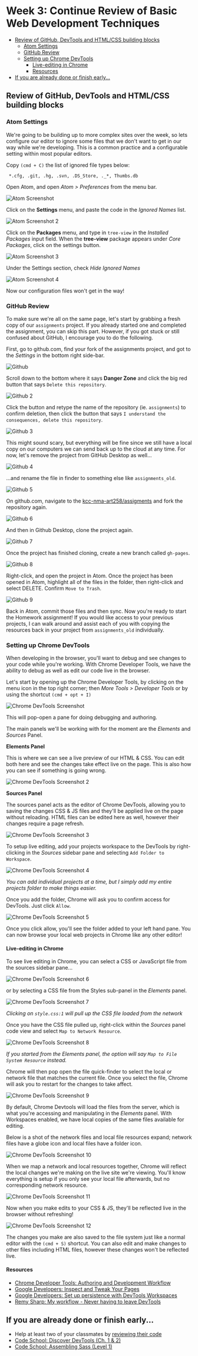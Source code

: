 # Week 3: Continue Review of Basic Web Development Techniques

<!-- START doctoc generated TOC please keep comment here to allow auto update -->
<!-- DON'T EDIT THIS SECTION, INSTEAD RE-RUN doctoc TO UPDATE -->

- [Review of GitHub, DevTools and HTML/CSS building blocks](#review-of-github-devtools-and-htmlcss-building-blocks)
  - [Atom Settings](#atom-settings)
  - [GitHub Review](#github-review)
  - [Setting up Chrome DevTools](#setting-up-chrome-devtools)
    - [Live-editing in Chrome](#live-editing-in-chrome)
    - [Resources](#resources)
- [If you are already done or finish early...](#if-you-are-already-done-or-finish-early)

<!-- END doctoc generated TOC please keep comment here to allow auto update -->

## Review of GitHub, DevTools and HTML/CSS building blocks

### Atom Settings

We're going to be building up to more complex sites over the week, so lets configure our editor to ignore some
files that we don't want to get in our way while we're developing. This is a common practice and a configurable setting within most popular editors.

Copy `(cmd + C)` the list of ignored file types below:

```git
 *.cfg, .git, .hg, .svn, .DS_Store, ._*, Thumbs.db
```

Open Atom, and open *Atom > Preferences* from the menu bar.

![Atom Screenshot](images/atom-screenshot-1.png)

Click on the **Settings** menu, and paste the code in the *Ignored Names* list.

![Atom Screenshot 2](images/atom-screenshot-2.png)

Click on the **Packages** menu, and type in `tree-view` in the *Installed Packages* input field. When the **tree-view** package appears under *Core Packages*, click on the settings button.

![Atom Screenshot 3](images/atom-screenshot-3.png)

Under the Settings section, check *Hide Ignored Names*

![Atom Screenshot 4](images/atom-screenshot-4.png)

Now our configuration files won't get in the way!

### GitHub Review

To make sure we're all on the same page, let's start by grabbing a fresh copy of our `assignments` project. If you already started one and completed the assignment, you can skip this part. However, if you got stuck or still confused about GitHub, I encourage you to do the following.

First, go to github.com, find your fork of the assignments project, and got to the *Settings* in the bottom right side-bar.

![Github](images/github-1.png)

Scroll down to the bottom where it says **Danger Zone** and click the big red button that says `Delete this repository`.

![Github 2](images/github-2.png)

Click the button and retype the name of the repository (ie. `assignments`) to confirm deletion, then click the button that says `I understand the consequences, delete this repository`.

![Github 3](images/github-3.png)

This might sound scary, but everything will be fine since we still have a local copy on our computers we can send back up to the cloud at any time. For now, let's remove the project from GitHub Desktop as well...

![Github 4](images/github-4.png)

...and rename the file in finder to something else like `assignments_old`.

![Github 5](images/github-5.png)

On github.com, navigate to the [kcc-nma-art258/assigments](https://github.com/kcc-nma-art258/assignments) and fork the repository again.

![Github 6](images/github-6.png)

And then in Github Desktop, clone the project again.

![Github 7](images/github-7.png)

Once the project has finished cloning, create a new branch called `gh-pages`.

![Github 8](images/github-8.png)

Right-click, and open the project in Atom. Once the project has been opened in Atom, highlight all of the files in the folder, then right-click and select DELETE. Confirm `Move to Trash`.

![Github 9](images/github-9.png)

Back in Atom, commit those files and then sync. Now you're ready to start the Homework assignment! If you would like access to your previous projects, I can walk around and assist each of you with copying the resources back in your project from `assignments_old` individually.

### Setting up Chrome DevTools

When developing in the browser, you'll want to debug and see changes to your code while you're working. With Chrome Developer Tools, we have the ability to debug as well as edit our code live in the browser.

Let's start by opening up the Chrome Developer Tools, by clicking on the menu icon in the top right corner; then *More Tools > Developer Tools* or by using the shortcut `(cmd + opt + I)`

![Chrome DevTools Screenshot](images/chrome-devtools-1.png)

This will pop-open a pane for doing debugging and authoring.

The main panels we'll be working with for the moment are the *Elements* and *Sources* Panel.

**Elements Panel**

This is where we can see a live preview of our HTML & CSS. You can edit both here and see the changes take effect live on the page. This is also how you can see if something is going wrong.

![Chrome DevTools Screenshot 2](images/chrome-devtools-2.png)

**Sources Panel**

The sources panel acts as the editor of Chrome DevTools, allowing you to saving the changes CSS & JS files and they'll be applied live on the page without reloading. HTML files can be edited here as well, however their changes require a page refresh.

![Chrome DevTools Screenshot 3](images/chrome-devtools-3.png)

To setup live editing, add your projects workspace to the DevTools by right-clicking in the *Sources* sidebar pane and selecting `Add Folder to Workspace`.

![Chrome DevTools Screenshot 4](images/chrome-devtools-4.png)

*You can add individual projects at a time, but I simply add my entire *projects* folder to make things easier.*

Once you add the folder, Chrome will ask you to confirm access for DevTools. Just click `Allow`.

![Chrome DevTools Screenshot 5](images/chrome-devtools-5.png)

Once you click allow, you'll see the folder added to your left hand pane. You can now browse your local web projects in Chrome like any other editor!

#### Live-editing in Chrome

To see live editing in Chrome, you can select a CSS or JavaScript file from the sources sidebar pane...

![Chrome DevTools Screenshot 6](images/chrome-devtools-6.png)

or by selecting a CSS file from the Styles sub-panel in the *Elements* panel.

![Chrome DevTools Screenshot 7](images/chrome-devtools-7.png)

*Clicking on `style.css:1` will pull up the CSS file loaded from the network*

Once you have the CSS file pulled up, right-click within the *Sources* panel code view and select `Map to Network Resource`.

![Chrome DevTools Screenshot 8](images/chrome-devtools-8.png)

*If you started from the Elements panel, the option will say `Map to File System Resource` instead.*

Chrome will then pop open the file quick-finder to select the local or network file that matches the current file. Once you select the file, Chrome will ask you to restart for the changes to take affect.

![Chrome DevTools Screenshot 9](images/chrome-devtools-9.png)

By default, Chrome Devtools will load the files from the server, which is what you're accessing and manipulating in the *Elements* panel. With Workspaces enabled, we have local copies of the same files available for editing.

Below is a shot of the network files and local file resources expand; network files have a globe icon and local files have a folder icon.

![Chrome DevTools Screenshot 10](images/chrome-devtools-10.png)

When we map a network and local resources together, Chrome will reflect the local changes we're making on the live site we're viewing. You'll know everything is setup if you only see your local file afterwards, but no corresponding network resource.

![Chrome DevTools Screenshot 11](images/chrome-devtools-11.png)

Now when you make edits to your CSS & JS, they'll be reflected live in the browser without refreshing!

![Chrome DevTools Screenshot 12](images/devtools-live-edit.gif)

The changes you make are also saved to the file system just like a normal editor with the `(cmd + S)` shortcut. You can also edit and make changes to other files including HTML files, however these changes won't be reflected live.

#### Resources
- [Chrome Developer Tools: Authoring and Development Workflow](https://developer.chrome.com/devtools/docs/authoring-development-workflow)
- [Google Developers: Inspect and Tweak Your Pages](https://developers.google.com/web/tools/iterate/inspect-styles/basics)
- [Google Developers: Set up persistence with DevTools Workspaces](https://developers.google.com/web/tools/setup/workspace/setup-workflow)
- [Remy Sharp: My workflow - Never having to leave DevTools](https://remysharp.com/2012/12/21/my-workflow-never-having-to-leave-devtools)

## If you are already done or finish early...
- Help at least two of your classmates by [reviewing their code](https://help.github.com/articles/using-pull-requests/#reviewing-proposed-changes)
- [Code School: Discover DevTools (Ch. 1 & 2)](http://discover-devtools.codeschool.com/)
- [Code School: Assembling Sass (Level 1)](https://www.codeschool.com/courses/assembling-sass)
